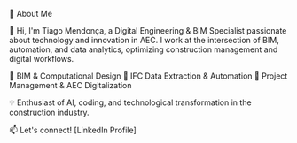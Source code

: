 🚀 About Me

👋 Hi, I'm Tiago Mendonça, a Digital Engineering & BIM Specialist passionate about technology and innovation in AEC.
I work at the intersection of BIM, automation, and data analytics, optimizing construction management and digital workflows.

🔹 BIM & Computational Design
🔹 IFC Data Extraction & Automation
🔹 Project Management & AEC Digitalization

💡 Enthusiast of AI, coding, and technological transformation in the construction industry.

📫 Let's connect! [LinkedIn Profile]
